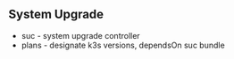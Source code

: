 ## System Upgrade
* suc - system upgrade controller
* plans - designate k3s versions, dependsOn suc bundle
